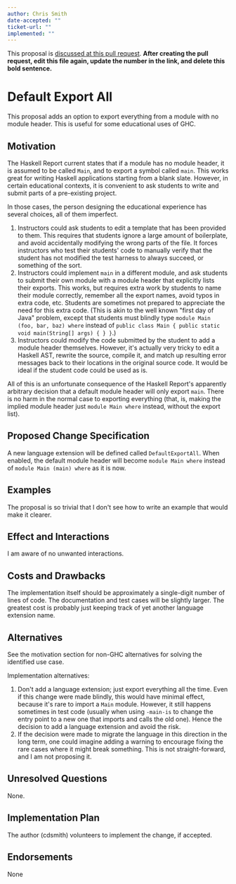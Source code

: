 ```yaml
---
author: Chris Smith
date-accepted: ""
ticket-url: ""
implemented: ""
---
```


This proposal is [discussed at this pull request](https://github.com/ghc-proposals/ghc-proposals/pull/0>).
**After creating the pull request, edit this file again, update the number in
the link, and delete this bold sentence.**

# Default Export All

This proposal adds an option to export everything from a module with no module
header.  This is useful for some educational uses of GHC.

## Motivation

The Haskell Report current states that if a module has no module header, it is
assumed to be called `Main`, and to export a symbol called `main`.  This works
great for writing Haskell applications starting from a blank slate.  However, in
certain educational contexts, it is convenient to ask students to write and
submit parts of a pre-existing project.

In those cases, the person designing the educational experience has several
choices, all of them imperfect.

1. Instructors could ask students to edit a template that has been provided to
   them. This requires that students ignore a large amount of boilerplate, and
   avoid accidentally modifying the wrong parts of the file. It forces
   instructors who test their students' code to manually verify that the
   student has not modified the test harness to always succeed, or something
   of the sort.
2. Instructors could implement `main` in a different module, and ask students to
   submit their own module with a module header that explicitly lists their
   exports.  This works, but requires extra work by students to name their module
   correctly, remember all the export names, avoid typos in extra code, etc.
   Students are sometimes not prepared to appreciate the need for this extra code.
   (This is akin to the well known "first day of Java" problem, except that
   students must blindly type `module Main (foo, bar, baz) where` instead of
   `public class Main { public static void main(String[] args) { } }`.)
3. Instructors could modify the code submitted by the student to add a module
   header themselves.  However, it's actually very tricky to edit a Haskell AST,
   rewrite the source, compile it, and match up resulting error messages back to
   their locations in the original source code.  It would be ideal if the student
   code could be used as is.

All of this is an unfortunate consequence of the Haskell Report's apparently
arbitrary decision that a default module header will only export `main`.  There
is no harm in the normal case to exporting everything (that, is, making the
implied module header just `module Main where` instead, without the export list).

## Proposed Change Specification

A new language extension will be defined called `DefaultExportAll`.  When
enabled, the default module header will become `module Main where` instead
of `module Main (main) where` as it is now.

## Examples

The proposal is so trivial that I don't see how to write an example that
would make it clearer.

## Effect and Interactions

I am aware of no unwanted interactions.

## Costs and Drawbacks

The implementation itself should be approximately a single-digit number of
lines of code.  The documentation and test cases will be slightly larger.
The greatest cost is probably just keeping track of yet another language
extension name.

## Alternatives

See the motivation section for non-GHC alternatives for solving the identified
use case.

Implementation alternatives:

1. Don't add a language extension; just export everything all the time.  Even
   if this change were made blindly, this would have minimal effect, because
   it's rare to import a `Main` module.  However, it still happens sometimes
   in test code (usually when using `-main-is` to change the entry point to a
   new one that imports and calls the old one).  Hence the decision to add a
   language extension and avoid the risk.
2. If the decision were made to migrate the language in this direction in the
   long term, one could imagine adding a warning to encourage fixing the rare
   cases where it might break something.  This is not straight-forward, and I
   am not proposing it.

## Unresolved Questions

None.

## Implementation Plan

The author (cdsmith) volunteers to implement the change, if accepted.

## Endorsements

None
